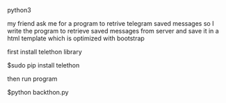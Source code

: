 python3

my friend ask me for a program to retrive telegram saved messages
so I write the program to retrieve saved messages from server and save it in a html template
which is optimized with bootstrap

first install telethon library

$sudo pip install telethon

then run program

$python backthon.py

